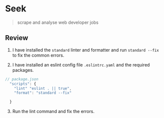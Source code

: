 # Seek

> scrape and analyse web developer jobs

## Review

1. I have installed the `standard` linter and formatter and run `standard --fix` to fix the common errors.

2. I have installed an eslint config file `.eslintrc.yaml` and the required packages.

```js
// package.json
  "scripts": {
    "lint" "eslint . || true",
    "format": "standard --fix"

  }

```

3. Run the lint command and fix the errors. 




